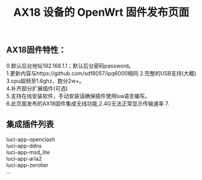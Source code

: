 <div align="center">
  <h1 align="center">
     AX18 设备的 OpenWrt 固件发布页面
  </h1>
</div>
<br>

## AX18固件特性：  
0.默认后台地址192.168.1.1；默认后台密码password。  
1.更新内容与https://github.com/sdf8057/ipq6000相同
2.完整的USB支持(大概) 
3.cpu超频至1.6ghz，跑分2w+。  
4.补齐部分扩展插件(可选)  
5.支持在线安装软件，手动安装请确保插件使用lua语言编写。  
6.此页面发布的AX18固件集成无线功能,2.4G无法正常显示传输速率
7.

## 集成插件列表  
luci-app-openclash  
luci-app-ddns  
luci-app-msd_lite  
luci-app-aria2  
luci-app-zerotier  
...
